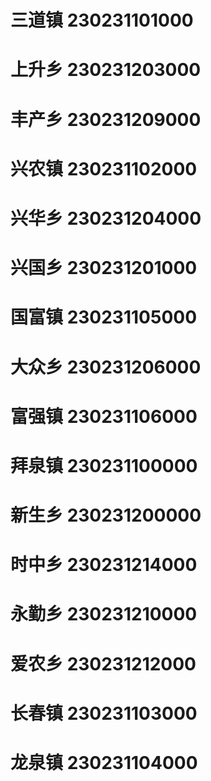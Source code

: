 # 三道镇 230231101000
# 上升乡 230231203000
# 丰产乡 230231209000
# 兴农镇 230231102000
# 兴华乡 230231204000
# 兴国乡 230231201000
# 国富镇 230231105000
# 大众乡 230231206000
# 富强镇 230231106000
# 拜泉镇 230231100000
# 新生乡 230231200000
# 时中乡 230231214000
# 永勤乡 230231210000
# 爱农乡 230231212000
# 长春镇 230231103000
# 龙泉镇 230231104000
